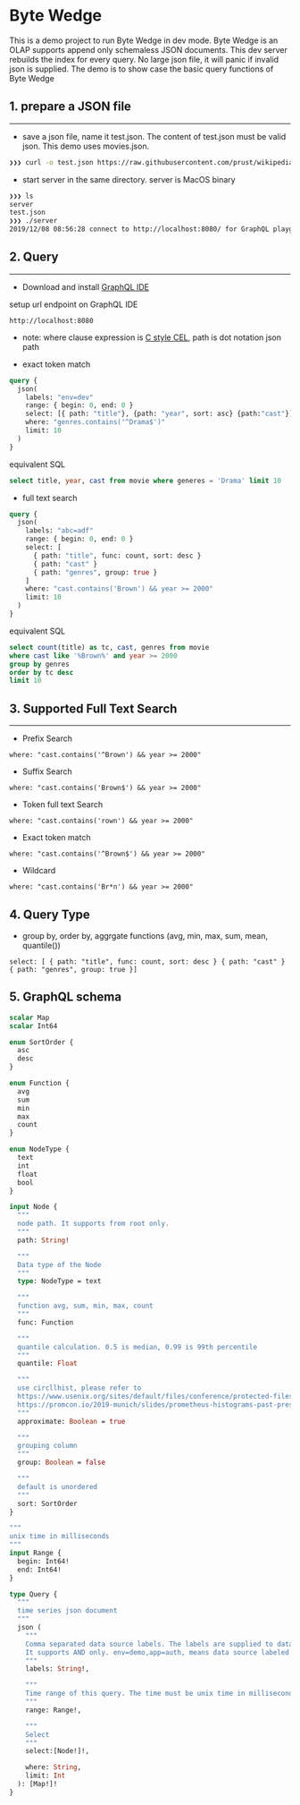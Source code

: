 # Byte Wedge
This is a demo project to run Byte Wedge in dev mode. Byte Wedge is an OLAP supports append only schemaless JSON documents.
This dev server rebuilds the index for every query. No large json file, it will panic if invalid json is supplied. The demo is to show case the basic query functions of Byte Wedge

## 1. prepare a JSON file
--------------------------

* save a json file, name it test.json. The content of test.json must be valid json. This demo uses movies.json.
```sh
❯❯❯ curl -o test.json https://raw.githubusercontent.com/prust/wikipedia-movie-data/master/movies.json
```

* start server in the same directory. server is MacOS binary
```sh
❯❯❯ ls
server
test.json
❯❯❯ ./server
2019/12/08 08:56:28 connect to http://localhost:8080/ for GraphQL playground
```

## 2. Query
--------------------

* Download and install [GraphQL IDE](https://github.com/prisma/graphql-playground)

setup url endpoint on GraphQL IDE
```url
http://localhost:8080
```

* note: where clause expression is [C style CEL](https://github.com/google/cel-spec), path is dot notation json path

* exact token match
```graphql
query {
  json(
    labels: "env=dev"
    range: { begin: 0, end: 0 }
    select: [{ path: "title"}, {path: "year", sort: asc} {path:"cast"}]
    where: "genres.contains('^Drama$')"
    limit: 10
  )
}
```
equivalent SQL
```sql
select title, year, cast from movie where generes = 'Drama' limit 10
```

* full text search
```graphql
query {
  json(
    labels: "abc=adf"
    range: { begin: 0, end: 0 }
    select: [
      { path: "title", func: count, sort: desc }
      { path: "cast" }
      { path: "genres", group: true }
    ]
    where: "cast.contains('Brown') && year >= 2000"
    limit: 10
  )
}
```
equivalent SQL
```sql
select count(title) as tc, cast, genres from movie
where cast like '%Brown%' and year >= 2000
group by genres
order by tc desc
limit 10
```

## 3. Supported Full Text Search
--------------------

* Prefix Search
```
where: "cast.contains('^Brown') && year >= 2000"
```

* Suffix Search
```
where: "cast.contains('Brown$') && year >= 2000"
```

* Token full text Search
```
where: "cast.contains('rown') && year >= 2000"
```

* Exact token match
```
where: "cast.contains('^Brown$') && year >= 2000"
```

* Wildcard 
```
where: "cast.contains('Br*n') && year >= 2000"
```

## 4. Query Type

* group by, order by, aggrgate functions (avg, min, max, sum, mean, quantile())
```
select: [ { path: "title", func: count, sort: desc } { path: "cast" } { path: "genres", group: true }]
```

## 5. GraphQL schema

```graphql
scalar Map
scalar Int64

enum SortOrder {
  asc
  desc
}

enum Function {
  avg
  sum
  min
  max
  count
}

enum NodeType {
  text
  int
  float
  bool
}

input Node {
  """
  node path. It supports from root only. 
  """
  path: String!

  """
  Data type of the Node
  """
  type: NodeType = text

  """
  function avg, sum, min, max, count
  """
  func: Function

  """
  quantile calculation. 0.5 is median, 0.99 is 99th percentile
  """
  quantile: Float

  """
  use circllhist, please refer to
  https://www.usenix.org/sites/default/files/conference/protected-files/srecon19emea_slides_hartmann.pdf
  https://promcon.io/2019-munich/slides/prometheus-histograms-past-present-and-future.pdf
  """
  approximate: Boolean = true

  """
  grouping column
  """
  group: Boolean = false

  """
  default is unordered
  """
  sort: SortOrder
}

"""
unix time in milliseconds
"""
input Range {
  begin: Int64!
  end: Int64!
}

type Query {
  """
  time series json document
  """
  json (
    """
    Comma separated data source labels. The labels are supplied to data collector through configuration.
    It supports AND only. env=demo,app=auth, means data source labeled as env=demo and app=auth
    """
    labels: String!,

    """
    Time range of this query. The time must be unix time in milliseconds
    """
    range: Range!,

    """
    Select
    """
    select:[Node!]!,

    where: String,
    limit: Int
  ): [Map!]!
}
```